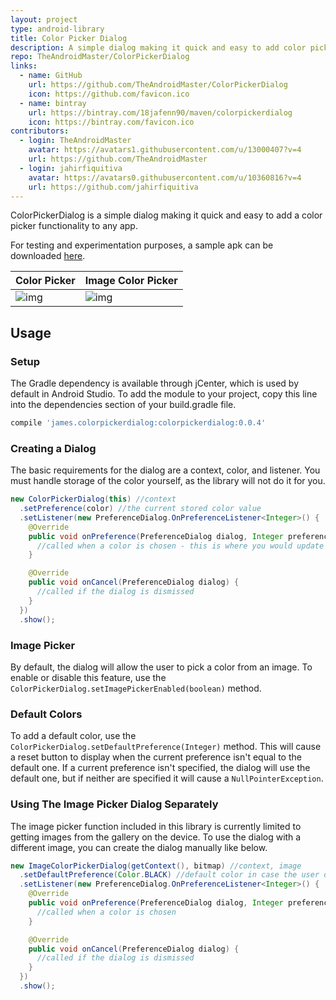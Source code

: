 ```yaml
---
layout: project
type: android-library
title: Color Picker Dialog
description: A simple dialog making it quick and easy to add color picking functionality to any app.
repo: TheAndroidMaster/ColorPickerDialog
links:
  - name: GitHub
    url: https://github.com/TheAndroidMaster/ColorPickerDialog
    icon: https://github.com/favicon.ico
  - name: bintray
    url: https://bintray.com/18jafenn90/maven/colorpickerdialog
    icon: https://bintray.com/favicon.ico
contributors:
  - login: TheAndroidMaster
    avatar: https://avatars1.githubusercontent.com/u/13000407?v=4
    url: https://github.com/TheAndroidMaster
  - login: jahirfiquitiva
    avatar: https://avatars0.githubusercontent.com/u/10360816?v=4
    url: https://github.com/jahirfiquitiva
---
```


ColorPickerDialog is a simple dialog making it quick and easy to add a color picker functionality to any app.

For testing and experimentation purposes, a sample apk can be downloaded [here](https://theandroidmaster.github.io/about/releases/#TheAndroidMaster/ColorPickerDialog).

|Color Picker|Image Color Picker|
|--------|--------|
|![img](https://theandroidmaster.github.io/images/screenshots/ColorPickerDialog-Color.png)|![img](https://theandroidmaster.github.io/images/screenshots/ColorPickerDialog-Image.png)|

## Usage

### Setup

The Gradle dependency is available through jCenter, which is used by default in Android Studio. To add the module to your project, copy this line into the dependencies section of your build.gradle file.
``` gradle
compile 'james.colorpickerdialog:colorpickerdialog:0.0.4'
```

### Creating a Dialog

The basic requirements for the dialog are a context, color, and listener. You must handle storage of the color yourself, as the library will not do it for you.

``` java
new ColorPickerDialog(this) //context
  .setPreference(color) //the current stored color value
  .setListener(new PreferenceDialog.OnPreferenceListener<Integer>() {
    @Override
    public void onPreference(PreferenceDialog dialog, Integer preference) {
      //called when a color is chosen - this is where you would update a stored value
    }

    @Override
    public void onCancel(PreferenceDialog dialog) {
      //called if the dialog is dismissed
    }
  })
  .show();
```

### Image Picker

By default, the dialog will allow the user to pick a color from an image. To enable or disable this feature, use the `ColorPickerDialog.setImagePickerEnabled(boolean)` method.

### Default Colors

To add a default color, use the `ColorPickerDialog.setDefaultPreference(Integer)` method. This will cause a reset button to display when the current preference isn't equal to the default one. If a current preference isn't specified, the dialog will use the default one, but if neither are specified it will cause a `NullPointerException`.

### Using The Image Picker Dialog Separately

The image picker function included in this library is currently limited to getting images from the gallery on the device. To use the dialog with a different image, you can create the dialog manually like below.

``` java
new ImageColorPickerDialog(getContext(), bitmap) //context, image
  .setDefaultPreference(Color.BLACK) //default color in case the user doesn't pick a value
  .setListener(new PreferenceDialog.OnPreferenceListener<Integer>() {
    @Override
    public void onPreference(PreferenceDialog dialog, Integer preference) {
      //called when a color is chosen
    }

    @Override
    public void onCancel(PreferenceDialog dialog) {
      //called if the dialog is dismissed
    }
  })
  .show();
```
